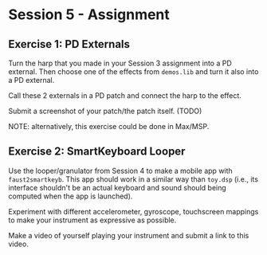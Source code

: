 # Session 5 - Assignment

## Exercise 1: PD Externals

Turn the harp that you made in your Session 3 assignment into a PD external.
Then choose one of the effects from `demos.lib` and turn it also into a PD
external.

Call these 2 externals in a PD patch and connect the harp to the effect. 

Submit a screenshot of your patch/the patch itself. (TODO)

NOTE: alternatively, this exercise could be done in Max/MSP. 

## Exercise 2: SmartKeyboard Looper

Use the looper/granulator from Session 4 to make a mobile app with 
`faust2smartkeyb`. This app should work in a similar way than `toy.dsp` 
(i.e., its interface shouldn't be an actual keyboard and sound should 
being computed when the app is launched).

Experiment with different accelerometer, gyroscope, touchscreen mappings to
make your instrument as expressive as possible.

Make a video of yourself playing your instrument and submit a link to this
video.
